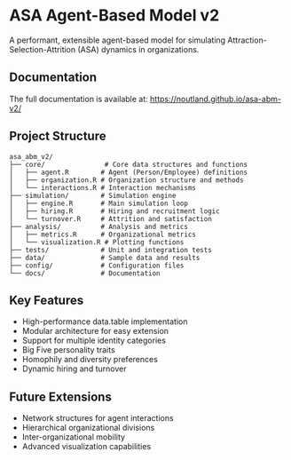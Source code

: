 # ASA Agent-Based Model v2

A performant, extensible agent-based model for simulating Attraction-Selection-Attrition (ASA) dynamics in organizations.

## Documentation

The full documentation is available at: https://noutland.github.io/asa-abm-v2/

## Project Structure

```
asa_abm_v2/
├── core/               # Core data structures and functions
│   ├── agent.R        # Agent (Person/Employee) definitions
│   ├── organization.R # Organization structure and methods
│   └── interactions.R # Interaction mechanisms
├── simulation/        # Simulation engine
│   ├── engine.R       # Main simulation loop
│   ├── hiring.R       # Hiring and recruitment logic
│   └── turnover.R     # Attrition and satisfaction
├── analysis/          # Analysis and metrics
│   ├── metrics.R      # Organizational metrics
│   └── visualization.R # Plotting functions
├── tests/             # Unit and integration tests
├── data/              # Sample data and results
├── config/            # Configuration files
└── docs/              # Documentation

```

## Key Features

- High-performance data.table implementation
- Modular architecture for easy extension
- Support for multiple identity categories
- Big Five personality traits
- Homophily and diversity preferences
- Dynamic hiring and turnover

## Future Extensions

- Network structures for agent interactions
- Hierarchical organizational divisions
- Inter-organizational mobility
- Advanced visualization capabilities
